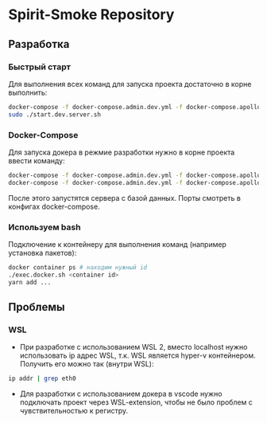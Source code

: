 # Spirit-Smoke Repository

## Разработка

### Быстрый старт

Для выполнения всех команд для запуска проекта достаточно в корне выполнить:

```bash
docker-compose -f docker-compose.admin.dev.yml -f docker-compose.apollo.dev.yml build # один раз и потом только после изменений конфигов докера
sudo ./start.dev.server.sh
```

### Docker-Compose

Для запуска докера в режмие разработки нужно в корне проекта ввести команду:

```bash
docker-compose -f docker-compose.admin.dev.yml -f docker-compose.apollo.dev.yml build
docker-compose -f docker-compose.admin.dev.yml -f docker-compose.apollo.dev.yml up
```

После этого запустятся сервера с базой данных. Порты смотреть в конфигах docker-compose.

### Используем bash

Подключение к контейнеру для выполнения команд (например установка пакетов):

```bash
docker container ps # находим нужный id
./exec.docker.sh <container id>
yarn add ...
```

## Проблемы

### WSL

* При разработке с использованием WSL 2, вместо localhost нужно использовать ip адрес WSL, т.к. WSL является hyper-v контейнером. Получить его можно так (внутри WSL):

```bash
ip addr | grep eth0
```

* Для разработки с использованием докера в vscode нужно подключать проект через WSL-extension, чтобы не было проблем с чувствительностью к регистру.
